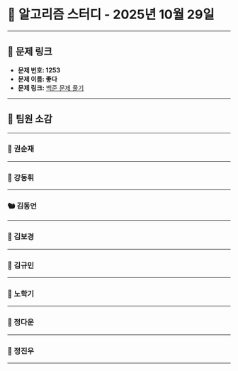 # 📘 알고리즘 스터디 - 2025년 10월 29일

---

## 🔗 문제 링크

- **문제 번호: 1253** 
- **문제 이름: 좋다** 
- **문제 링크:** [백준 문제 풀기](https://www.acmicpc.net/problem/1253)

---

## 💬 팀원 소감

---

### 🐥 권순재

>

---

### 🐰 강동휘

> 

---

### 🐿️ 김동언

> 

---

### 🐺 김보경

> 

---

### 🐘 김규민

> 

---

### 🐼 노학기

> 

---

### 🐑 정다운

> 

---

### 🐳 정진우

> 

---

